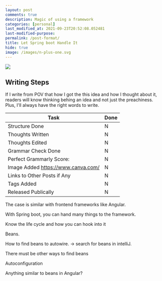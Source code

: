 ```yaml
---
layout: post
comments: true
description: Magic of using a framework
categories: [personal]
last_modified_at: 2021-09-23T20:52:08.052481
last-modified-purpose:
permalink: /post-format/
title: Let Spring boot Handle It
hide: true
image: /images/n-plus-one.svg
---
```

![](/images/switch-jobs.jpg)

## Writing Steps

If I write from POV that how I got the this idea and how I thought about it, readers will know thinking behing an idea and not just the preachiness. Plus, I'll always have the right words to write.

| Task                        | Done |
|-----------------------------|------|
| Structure Done              | N    |
| Thoughts Written            | N    |
| Thoughts Edited             | N    |
| Grammar Check Done          | N    |
| Perfect Grammarly Score:    | N    |
| Image Added  https://www.canva.com/                | N    |
| Links to Other Posts if Any | N    |
| Tags Added                  | N    |
| Released Publically         | N    |

The case is similar with frontend frameworks like Angular.

With Spring boot, you can hand many things to the framework.

Know the life cycle and how you can hook into it

Beans.

How to find beans to autowire. -> search for beans in intelliJ.

There must be other ways to find beans

Autoconfiguration


Anything similar to beans in Angular?